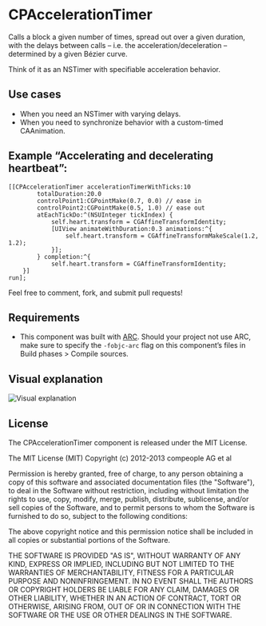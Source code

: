CPAccelerationTimer
===================

Calls a block a given number of times, spread out over a given duration, with the delays between calls – i.e. the acceleration/deceleration – determined by a given Bézier curve.

Think of it as an NSTimer with specifiable acceleration behavior.

Use cases
----------
- When you need an NSTimer with varying delays.
- When you need to synchronize behavior with a custom-timed CAAnimation.

Example “Accelerating and decelerating heartbeat”:
---------

	[[CPAccelerationTimer accelerationTimerWithTicks:10
			totalDuration:20.0
			controlPoint1:CGPointMake(0.7, 0.0) // ease in
			controlPoint2:CGPointMake(0.5, 1.0) // ease out
			atEachTickDo:^(NSUInteger tickIndex) {
				self.heart.transform = CGAffineTransformIdentity;
				[UIView animateWithDuration:0.3 animations:^{
					self.heart.transform = CGAffineTransformMakeScale(1.2, 1.2);
				}];
			} completion:^{
				self.heart.transform = CGAffineTransformIdentity;
		}]
	run];

Feel free to comment, fork, and submit pull requests!

Requirements
------------
* This component was built with [ARC](http://developer.apple.com/library/ios/#releasenotes/ObjectiveC/RN-TransitioningToARC/_index.html). Should your project not use ARC, make sure to specify the `-fobjc-arc` flag on this component’s files in Build phases > Compile sources.

Visual explanation
-------------
![Visual explanation](https://raw.githubusercontent.com/yangmeyer/CPAccelerationTimer/master/CPAccelerationTimer.png)


License
-------
The CPAccelerationTimer component is released under the MIT License.

The MIT License (MIT)
Copyright (c) 2012-2013 compeople AG et al

Permission is hereby granted, free of charge, to any person obtaining a copy of this software and associated documentation files (the "Software"), to deal in the Software without restriction, including without limitation the rights to use, copy, modify, merge, publish, distribute, sublicense, and/or sell copies of the Software, and to permit persons to whom the Software is furnished to do so, subject to the following conditions:

The above copyright notice and this permission notice shall be included in all copies or substantial portions of the Software.

THE SOFTWARE IS PROVIDED "AS IS", WITHOUT WARRANTY OF ANY KIND, EXPRESS OR IMPLIED, INCLUDING BUT NOT LIMITED TO THE WARRANTIES OF MERCHANTABILITY, FITNESS FOR A PARTICULAR PURPOSE AND NONINFRINGEMENT. IN NO EVENT SHALL THE AUTHORS OR COPYRIGHT HOLDERS BE LIABLE FOR ANY CLAIM, DAMAGES OR OTHER LIABILITY, WHETHER IN AN ACTION OF CONTRACT, TORT OR OTHERWISE, ARISING FROM, OUT OF OR IN CONNECTION WITH THE SOFTWARE OR THE USE OR OTHER DEALINGS IN THE SOFTWARE.
